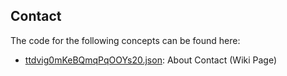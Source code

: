 ## Contact

The code for the following concepts can be found here: 

- [ttdvig0mKeBQmqPqOOYs20.json](ttdvig0mKeBQmqPqOOYs20.json): About Contact \(Wiki Page\)
